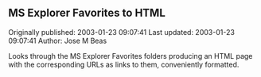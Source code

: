 ## MS Explorer Favorites to HTML 
Originally published: 2003-01-23 09:07:41 
Last updated: 2003-01-23 09:07:41 
Author: Jose M Beas 
 
Looks through the MS Explorer Favorites folders producing an HTML page with the corresponding URLs as links to them, conveniently formatted.